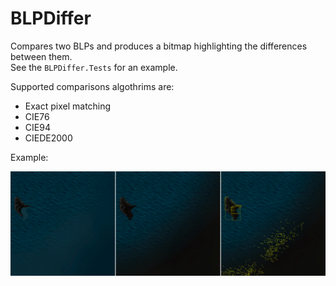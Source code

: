 # BLPDiffer

Compares two BLPs and produces a bitmap highlighting the differences between them.  
See the `BLPDiffer.Tests` for an example.

Supported comparisons algothrims are:
- Exact pixel matching
- CIE76
- CIE94
- CIEDE2000

Example:  

![](BLPDiffer.Tests\example-output.png)